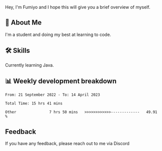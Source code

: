 
Hey, I'm Fumiyo and I hope this will give you a brief overview of myself.


## 🚀 About Me
I'm a student and doing my best at learning to code.


## 🛠 Skills

Currently learning Java.


## 📊 Weekly development breakdown
<!--START_SECTION:waka-->

```text
From: 21 September 2022 - To: 14 April 2023

Total Time: 15 hrs 41 mins

Other               7 hrs 50 mins   >>>>>>>>>>>>-------------   49.91 %
```

<!--END_SECTION:waka-->


## Feedback

If you have any feedback, please reach out to me via Discord
